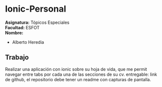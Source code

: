# Ionic-Personal
**Asignatura:** Tópicos Especiales\
**Facultad:** ESFOT\
**Nombre:**
* Alberto Heredia

## Trabajo
Realizar una aplicación con ionic sobre su hoja de vida, que me permit navegar entre tabs por cada una de las secciones de su cv. entregable: link de github, el repositorio debe tener un readme con capturas de pantalla.

